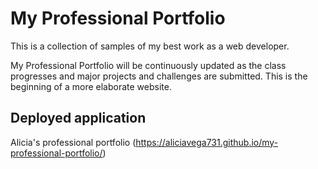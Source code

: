 # My Professional Portfolio

This is a collection of samples of my best work as a web developer.

My Professional Portfolio will be continuously updated as the class progresses and major projects and challenges are submitted. This is the beginning of a more elaborate website.

## Deployed application

Alicia's professional portfolio (https://aliciavega731.github.io/my-professional-portfolio/)
